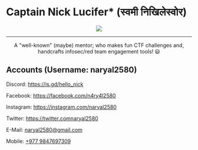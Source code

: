 # Captain Nick Lucifer* (स्वमी निखिलेस्वोर)

<div align="center">
<img src="https://cdn.discordapp.com/avatars/842764581498912778/9b45fa8d01f1ff92d74833d5253e9132.png?size=4096)"/>
<hr>
A "well-known" (maybe) mentor; who makes fun CTF challenges and, handcrafts infosec/red team engagement tools! 😃
</div>

## Accounts (Username: naryal2580)

Discord: https://is.gd/hello_nick

Facebook: https://facebook.com/n4ry4l2580

Instagram: https://instagram.com/naryal2580

Twitter: https://twitter.comnaryal2580

E-Mail: <a href="mailto:naryal2580@gmail.com" target="_blank">naryal2580@gmail.com</a>

Mobile: <a href="tel:+977 9847697309">+977 9847697309</a>
